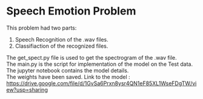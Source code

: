 # Speech Emotion Problem

This problem had two parts:
1. Speech Recognition of the .wav files.
2. Classifiaction of the recognized files.

The get_spect.py file is used to get the spectrogram of the .wav file. <br>
The main.py is the script for implementation of the model on the Test data. <br>
The jupyter notebook contains the model details. <br>
The weights have been saved.
Link to the model : https://drive.google.com/file/d/1GvSa6Prxn8ysr4QN1eF85XL1WseFDgTW/view?usp=sharing
